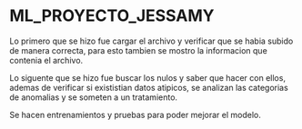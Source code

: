 # ML_PROYECTO_JESSAMY
Lo primero que se hizo fue cargar el archivo y verificar que se habia subido de manera correcta, para esto tambien se mostro
la informacion que contenia el archivo.

Lo siguente que se hizo fue buscar los nulos y saber que hacer con ellos, ademas de verificar si exististian datos atipicos, se analizan las categorias
de anomalias y se someten a un tratamiento.

Se hacen entrenamientos y pruebas para poder mejorar el modelo.
